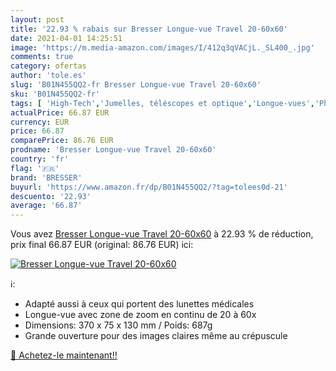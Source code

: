 ```yaml
---
layout: post
title: '22.93 % rabais sur Bresser Longue-vue Travel 20-60x60'
date: 2021-04-01 14:25:51
image: 'https://m.media-amazon.com/images/I/412q3qVACjL._SL400_.jpg'
comments: true
category: ofertas
author: 'tole.es'
slug: 'B01N455QQ2-fr Bresser Longue-vue Travel 20-60x60'
sku: 'B01N455QQ2-fr'
tags: [ 'High-Tech','Jumelles, téléscopes et optique','Longue-vues','Photo et caméscopes','bresser', ]
actualPrice: 66.87 EUR
currency: EUR
price: 66.87
comparePrice: 86.76 EUR
prodname: 'Bresser Longue-vue Travel 20-60x60'
country: 'fr'
flag: '🇫🇷'
brand: 'BRESSER'
buyurl: 'https://www.amazon.fr/dp/B01N455QQ2/?tag=tolees0d-21'
descuento: '22.93'
average: '66.87'
---
```


Vous avez [Bresser Longue-vue Travel 20-60x60](https://www.amazon.fr/dp/B01N455QQ2/?tag=tolees0d-21)  à  22.93 % de réduction, prix final  66.87 EUR (original: 86.76 EUR) ici:

[![Bresser Longue-vue Travel 20-60x60](https://m.media-amazon.com/images/I/412q3qVACjL._SL400_.jpg)](https://www.amazon.fr/dp/B01N455QQ2/?tag=tolees0d-21)

ℹ️:

- Adapté aussi à ceux qui portent des lunettes médicales
- Longue-vue avec zone de zoom en continu de 20 à 60x
- Dimensions: 370 x 75 x 130 mm / Poids: 687g
- Grande ouverture pour des images claires même au crépuscule

[🛒 Achetez-le maintenant!!](https://www.amazon.fr/dp/B01N455QQ2/?tag=tolees0d-21)
